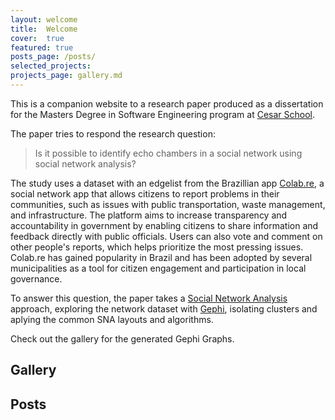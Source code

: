 ```yaml
---
layout: welcome
title:  Welcome
cover:  true
featured: true
posts_page: /posts/
selected_projects:
projects_page: gallery.md
---
```

This is a companion website to a research paper produced as a dissertation for the Masters Degree in Software Engineering program at [Cesar School](http://cesar.school).

The paper tries to respond the research question:
> Is it possible to identify echo chambers in a social network using social network analysis?

The study uses a dataset with an edgelist from the Brazillian app [Colab.re](http://colab.re),  a social network app that allows citizens to report problems in their communities, such as issues with public transportation, waste management, and infrastructure. The platform aims to increase transparency and accountability in government by enabling citizens to share information and feedback directly with public officials. Users can also vote and comment on other people's reports, which helps prioritize the most pressing issues. Colab.re has gained popularity in Brazil and has been adopted by several municipalities as a tool for citizen engagement and participation in local governance.

To answer this question, the paper takes a [Social Network Analysis](https://en.wikipedia.org/wiki/Social_network_analysis) approach, exploring the network dataset with [Gephi](https://gephi.org), isolating clusters and aplying the common SNA layouts and algorithms.

Check out the gallery for the generated Gephi Graphs.
## Gallery
<!--projects-->
## Posts
<!--posts-->

<!--author-->